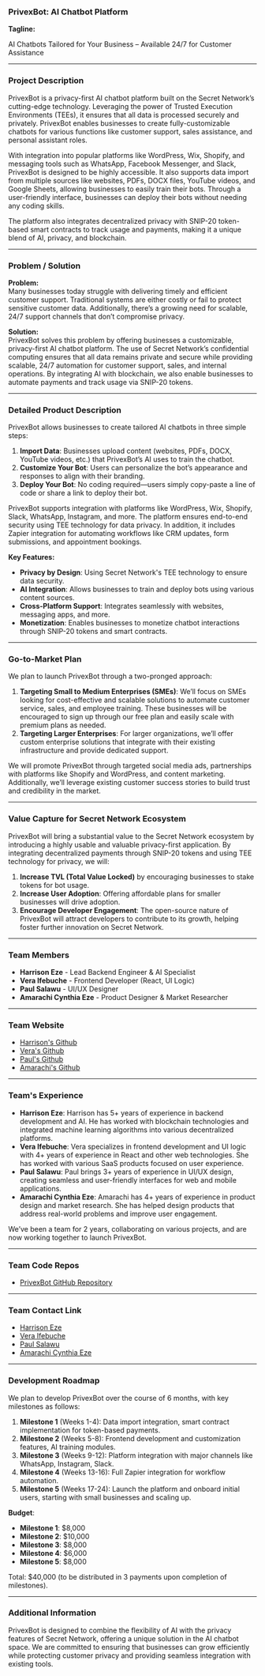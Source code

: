 ### **PrivexBot: AI Chatbot Platform**

**Tagline:**

AI Chatbots Tailored for Your Business – Available 24/7 for Customer Assistance

---

### **Project Description**

PrivexBot is a privacy-first AI chatbot platform built on the Secret Network’s cutting-edge technology. Leveraging the power of Trusted Execution Environments (TEEs), it ensures that all data is processed securely and privately. PrivexBot enables businesses to create fully-customizable chatbots for various functions like customer support, sales assistance, and personal assistant roles.

With integration into popular platforms like WordPress, Wix, Shopify, and messaging tools such as WhatsApp, Facebook Messenger, and Slack, PrivexBot is designed to be highly accessible. It also supports data import from multiple sources like websites, PDFs, DOCX files, YouTube videos, and Google Sheets, allowing businesses to easily train their bots. Through a user-friendly interface, businesses can deploy their bots without needing any coding skills.

The platform also integrates decentralized privacy with SNIP-20 token-based smart contracts to track usage and payments, making it a unique blend of AI, privacy, and blockchain.

---

### **Problem / Solution**

**Problem:**  
Many businesses today struggle with delivering timely and efficient customer support. Traditional systems are either costly or fail to protect sensitive customer data. Additionally, there’s a growing need for scalable, 24/7 support channels that don’t compromise privacy.

**Solution:**  
PrivexBot solves this problem by offering businesses a customizable, privacy-first AI chatbot platform. The use of Secret Network’s confidential computing ensures that all data remains private and secure while providing scalable, 24/7 automation for customer support, sales, and internal operations. By integrating AI with blockchain, we also enable businesses to automate payments and track usage via SNIP-20 tokens.

---

### **Detailed Product Description**

PrivexBot allows businesses to create tailored AI chatbots in three simple steps:

1. **Import Data**: Businesses upload content (websites, PDFs, DOCX, YouTube videos, etc.) that PrivexBot’s AI uses to train the chatbot.
2. **Customize Your Bot**: Users can personalize the bot’s appearance and responses to align with their branding.
3. **Deploy Your Bot**: No coding required—users simply copy-paste a line of code or share a link to deploy their bot.

PrivexBot supports integration with platforms like WordPress, Wix, Shopify, Slack, WhatsApp, Instagram, and more. The platform ensures end-to-end security using TEE technology for data privacy. In addition, it includes Zapier integration for automating workflows like CRM updates, form submissions, and appointment bookings.

**Key Features:**

- **Privacy by Design**: Using Secret Network's TEE technology to ensure data security.
- **AI Integration**: Allows businesses to train and deploy bots using various content sources.
- **Cross-Platform Support**: Integrates seamlessly with websites, messaging apps, and more.
- **Monetization**: Enables businesses to monetize chatbot interactions through SNIP-20 tokens and smart contracts.

---

### **Go-to-Market Plan**

We plan to launch PrivexBot through a two-pronged approach:

1. **Targeting Small to Medium Enterprises (SMEs)**: We’ll focus on SMEs looking for cost-effective and scalable solutions to automate customer service, sales, and employee training. These businesses will be encouraged to sign up through our free plan and easily scale with premium plans as needed.
2. **Targeting Larger Enterprises**: For larger organizations, we’ll offer custom enterprise solutions that integrate with their existing infrastructure and provide dedicated support.

We will promote PrivexBot through targeted social media ads, partnerships with platforms like Shopify and WordPress, and content marketing. Additionally, we’ll leverage existing customer success stories to build trust and credibility in the market.

---

### **Value Capture for Secret Network Ecosystem**

PrivexBot will bring a substantial value to the Secret Network ecosystem by introducing a highly usable and valuable privacy-first application. By integrating decentralized payments through SNIP-20 tokens and using TEE technology for privacy, we will:

1. **Increase TVL (Total Value Locked)** by encouraging businesses to stake tokens for bot usage.
2. **Increase User Adoption**: Offering affordable plans for smaller businesses will drive adoption.
3. **Encourage Developer Engagement**: The open-source nature of PrivexBot will attract developers to contribute to its growth, helping foster further innovation on Secret Network.

---

### **Team Members**

- **Harrison Eze** - Lead Backend Engineer & AI Specialist
- **Vera Ifebuche** - Frontend Developer (React, UI Logic)
- **Paul Salawu** - UI/UX Designer
- **Amarachi Cynthia Eze** - Product Designer & Market Researcher

---

### **Team Website**

- [Harrison's Github](https://github.com/harystyleseze/PrivexBot)
- [Vera's Github](https://github.com/harystyleseze/PrivexBot)
- [Paul's Github](https://github.com/harystyleseze/PrivexBot)
- [Amarachi's Github](https://github.com/harystyleseze/PrivexBot)

---

### **Team's Experience**

- **Harrison Eze**: Harrison has 5+ years of experience in backend development and AI. He has worked with blockchain technologies and integrated machine learning algorithms into various decentralized platforms.
- **Vera Ifebuche**: Vera specializes in frontend development and UI logic with 4+ years of experience in React and other web technologies. She has worked with various SaaS products focused on user experience.
- **Paul Salawu**: Paul brings 3+ years of experience in UI/UX design, creating seamless and user-friendly interfaces for web and mobile applications.
- **Amarachi Cynthia Eze**: Amarachi has 4+ years of experience in product design and market research. She has helped design products that address real-world problems and improve user engagement.

We’ve been a team for 2 years, collaborating on various projects, and are now working together to launch PrivexBot.

---

### **Team Code Repos**

- [PrivexBot GitHub Repository](https://github.com/harystyleseze/PrivexBot)

---

### **Team Contact Link**

- [Harrison Eze](https://www.linkedin.com/in/harry-eze)
- [Vera Ifebuche](https://www.linkedin.com/in/vera-ifebuche)
- [Paul Salawu](https://www.linkedin.com/in/paul-salawu)
- [Amarachi Cynthia Eze](https://www.linkedin.com/in/amarachi-cynthia-eze)

---

### **Development Roadmap**

We plan to develop PrivexBot over the course of 6 months, with key milestones as follows:

1. **Milestone 1** (Weeks 1-4): Data import integration, smart contract implementation for token-based payments.
2. **Milestone 2** (Weeks 5-8): Frontend development and customization features, AI training modules.
3. **Milestone 3** (Weeks 9-12): Platform integration with major channels like WhatsApp, Instagram, Slack.
4. **Milestone 4** (Weeks 13-16): Full Zapier integration for workflow automation.
5. **Milestone 5** (Weeks 17-24): Launch the platform and onboard initial users, starting with small businesses and scaling up.

**Budget**:

- **Milestone 1**: $8,000
- **Milestone 2**: $10,000
- **Milestone 3**: $8,000
- **Milestone 4**: $6,000
- **Milestone 5**: $8,000

Total: $40,000 (to be distributed in 3 payments upon completion of milestones).

---

### **Additional Information**

PrivexBot is designed to combine the flexibility of AI with the privacy features of Secret Network, offering a unique solution in the AI chatbot space. We are committed to ensuring that businesses can grow efficiently while protecting customer privacy and providing seamless integration with existing tools.
